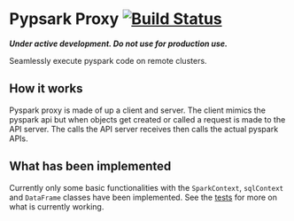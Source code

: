 # Pypsark Proxy [![Build Status](https://travis-ci.org/abronte/PysparkProxy.svg?branch=master)](https://travis-ci.org/abronte/PysparkProxy)
***Under active development. Do not use for production use.***

Seamlessly execute pyspark code on remote clusters.

## How it works
Pyspark proxy is made of up a client and server. The client mimics the pyspark api but when objects get created or called a request is made to the API server. The calls the API server receives then calls the actual pyspark APIs.

## What has been implemented
Currently only some basic functionalities with the `SparkContext`, `sqlContext` and `DataFrame` classes have been implemented. See the [tests](https://github.com/abronte/PysparkProxy/tree/master/tests) for more on what is currently working.
